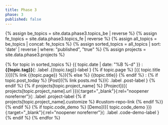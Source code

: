 ```yaml
---
title: Phase 3
phase: 3
published: false
---
```


{% assign be_topics = site.data.phase3.topics_be | reverse %}
{% assign fe_topics = site.data.phase3.topics_fe | reverse %}
{% assign all_topics = be_topics | concat: fe_topics %}
{% assign sorted_topics = all_topics | sort: 'date' | reverse | where: "published", "true" %}
{% assign projects = site.data.phase3.projects %}

{% for topic in sorted_topics %}
{{ topic.date | date: "%B %-d" }}
: **{{topic.tag}}**{: .label .{{topic.tag}}-label } {% if topic.page %} [{{ topic.title }}]({% link {{topic.page}} %}){% else %} {{topic.title}} {% endif %}
: {% if topic.post_today %} [Post]({% link posts.md %}){: .label .post-label } {% endif %} {% if projects[topic.project_name] %} [Project]({{ projects[topic.project_name].url }}){:target="_blank"}{:rel="noopener noreferrer"}{: .label .project-label {% if projects[topic.project_name].customize %} #custom-repo-link {% endif %}}{% endif %} {% if topic.code_demo %} [Demo]({{ topic.code_demo }}){:target="_blank"}{:rel="noopener noreferrer"}{: .label .code-demo-label } {% endif %}
{% endfor %}

